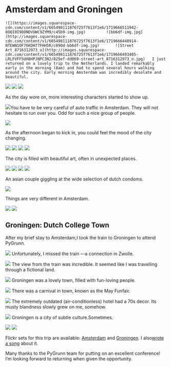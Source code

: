 # Amsterdam and Groningen

    ![](https://images.squarespace-cdn.com/content/v1/665498111876725f7613f1e6/1719666511942-8OQI0I98ONDVUWC9ZYM9/c45b9-img.jpg)         ![bb6df-img.jpg](http://images.squarespace-cdn.com/content/v1/665498111876725f7613f1e6/1719666448914-NTEWN1OF76KDH77FHH5R/c090d-bb6df-img.jpg)       ![Street Art_8716312973_o](http://images.squarespace-cdn.com/content/v1/665498111876725f7613f1e6/1719666493405-LRLFVFF5UH8HPJNPC3N2/825ef-dd069-street-art_8716312973_o.jpg)   I just returned on a lovely trip to the Netherlands. I landed remarkably early in the morning (8am) and had to spend several hours walking around the city. Early morning Amsterdam was incredibly desolate and beautiful.

 ![](https://d233eq3e3p3cv0.cloudfront.net/max/2048/0*bd5bYS7tKwjZ-KAv.jpeg) ![](https://d233eq3e3p3cv0.cloudfront.net/max/2048/0*Qs1EOFP9F2FNRpIs.jpeg) ![](https://d233eq3e3p3cv0.cloudfront.net/max/2048/0*Fo3AZ7J43L5X73oA.jpeg)

 As the day wore on, more interesting characters started to show up.

 ![](https://d233eq3e3p3cv0.cloudfront.net/max/2048/0*Ja-2niDH-fSEI03Y.jpeg)You have to be very careful of auto traffic in Amsterdam. They will not hesitate to run over you. Odd for such a nice group of people.

 ![](https://d233eq3e3p3cv0.cloudfront.net/max/700/0*_yjQA4GhWwQ3m8oJ.jpeg)

 As the afternoon began to kick in, you could feel the mood of the city changing.

 ![](https://d233eq3e3p3cv0.cloudfront.net/max/700/0*zTa_ZhTHUPCmS50E.jpeg) ![](https://d233eq3e3p3cv0.cloudfront.net/max/700/0*y4rDVZPoLkVCoEUa.jpeg) ![](https://d233eq3e3p3cv0.cloudfront.net/max/700/0*ioAXM6mkNblM7D7z.jpeg) ![](https://d233eq3e3p3cv0.cloudfront.net/max/700/0*jRIT0jrhrZyxy8Vk.jpeg)

 The city is filled with beautiful art, often in unexpected places.

 ![](https://d233eq3e3p3cv0.cloudfront.net/max/700/0*irPUne6xNPbfOiNE.jpeg) ![](https://d233eq3e3p3cv0.cloudfront.net/max/700/0*lztTr3G3nE4NgNH6.jpeg) ![](https://d233eq3e3p3cv0.cloudfront.net/max/700/0*VSKhGNl8JKGhsjmF.jpeg) ![](https://d233eq3e3p3cv0.cloudfront.net/max/700/0*svlmkgoQqKejIeE2.jpeg)

 An asian couple giggling at the wide selection of dutch condoms.

 ![](https://d233eq3e3p3cv0.cloudfront.net/max/700/0*H_O8b-XSRXeaDSTU.jpeg)

 Things are very different in Amsterdam.

 ![](https://d233eq3e3p3cv0.cloudfront.net/max/700/0*EzYaInEtxhJzkj84.jpeg) ![](https://d233eq3e3p3cv0.cloudfront.net/max/700/0*O5NjGfE194dma5uR.jpeg)

 ## Groningen: Dutch College Town

 After my brief stay to Amsterdam,I took the train to Groningen to attend PyGrunn.

 ![](https://d233eq3e3p3cv0.cloudfront.net/max/700/0*MwMyifYsCvZjO5nq.jpeg) Unfortunately, I missed the train —a connection in Zwolle.

 ![](https://d233eq3e3p3cv0.cloudfront.net/max/700/0*2Mqc0gZU9i1m9um7.jpeg) The view from the train was incredible. It seemed like I was travelling through a fictional land.

 ![](https://d233eq3e3p3cv0.cloudfront.net/max/700/0*pTTHRV5gYaqulfOD.jpeg) Groningen was a lovely town, filled with fun\-loving people.

 ![](https://d233eq3e3p3cv0.cloudfront.net/max/700/0*KcnpwcLuwn0ZMmxU.jpeg) There was a carnival in town, known as the May Funfair.

 ![](https://d233eq3e3p3cv0.cloudfront.net/max/700/0*-X7JiZcs-4lGLM4B.jpeg) The extremely outdated (air\-conditionless) hotel had a 70s decor. Its musty blandness slowly grew on me, somehow.

 ![](https://d233eq3e3p3cv0.cloudfront.net/max/700/0*EGMyOevIv19Gw3wE.jpeg) Groningen is a city of subtle culture.Sometimes.

 ![](https://d233eq3e3p3cv0.cloudfront.net/max/700/0*Z9sYsfiQ6mfhInpy.jpeg) ![](https://d233eq3e3p3cv0.cloudfront.net/max/700/0*ztLW_fFdjhYXdCgS.jpeg)

 Flickr sets for this trip are available: [Amsterdam](http://www.flickr.com/photos/kennethreitz/sets/72157633447625802/detail/) and [Groningen](http://www.flickr.com/photos/kennethreitz/sets/72157633470180315/detail/). I also[wrote a song](https://soundcloud.com/kennethreitz/amsterdam-experiment) about it.

 Many thanks to the PyGrunn team for putting on an excellent conference! I’m looking forward to returning when given the opportunity.

  